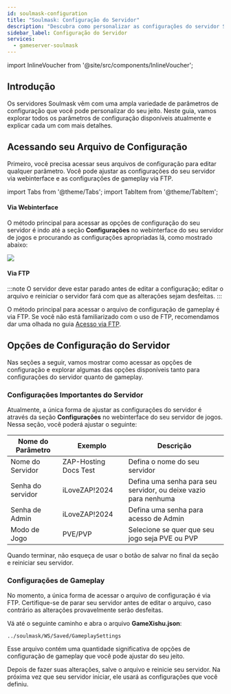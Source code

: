 ```yaml
---
id: soulmask-configuration
title: "Soulmask: Configuração do Servidor"
description: "Descubra como personalizar as configurações do servidor Soulmask e otimizar as configurações de gameplay para uma experiência de jogo sob medida → Saiba mais agora"
sidebar_label: Configuração do Servidor
services:
  - gameserver-soulmask
---
```


import InlineVoucher from '@site/src/components/InlineVoucher';

## Introdução

Os servidores Soulmask vêm com uma ampla variedade de parâmetros de configuração que você pode personalizar do seu jeito. Neste guia, vamos explorar todos os parâmetros de configuração disponíveis atualmente e explicar cada um com mais detalhes.

<InlineVoucher />

## Acessando seu Arquivo de Configuração

Primeiro, você precisa acessar seus arquivos de configuração para editar qualquer parâmetro. Você pode ajustar as configurações do seu servidor via webinterface e as configurações de gameplay via FTP.

import Tabs from '@theme/Tabs';
import TabItem from '@theme/TabItem';

<Tabs>
<TabItem value="settings" label="Via Webinterface" default>

#### Via Webinterface

O método principal para acessar as opções de configuração do seu servidor é indo até a seção **Configurações** no webinterface do seu servidor de jogos e procurando as configurações apropriadas lá, como mostrado abaixo:

![](https://screensaver01.zap-hosting.com/index.php/s/QDPzFgWRrfB49HB/preview)
</TabItem>

<TabItem value="ftp" label="Via FTP">

#### Via FTP

:::note
O servidor deve estar parado antes de editar a configuração; editar o arquivo e reiniciar o servidor fará com que as alterações sejam desfeitas.
:::

O método principal para acessar o arquivo de configuração de gameplay é via FTP. Se você não está familiarizado com o uso de FTP, recomendamos dar uma olhada no guia [Acesso via FTP](gameserver-ftpaccess.md).

</TabItem>
</Tabs>

## Opções de Configuração do Servidor
Nas seções a seguir, vamos mostrar como acessar as opções de configuração e explorar algumas das opções disponíveis tanto para configurações do servidor quanto de gameplay.

### Configurações Importantes do Servidor

Atualmente, a única forma de ajustar as configurações do servidor é através da seção **Configurações** no webinterface do seu servidor de jogos. Nessa seção, você poderá ajustar o seguinte:

| Nome do Parâmetro    | Exemplo               | Descrição                                              |
| -------------------- | --------------------- | ------------------------------------------------------ | 
| Nome do Servidor     | ZAP-Hosting Docs Test | Defina o nome do seu servidor                          |
| Senha do servidor    | iLoveZAP!2024         | Defina uma senha para seu servidor, ou deixe vazio para nenhuma |
| Senha de Admin       | iLoveZAP!2024         | Defina uma senha para acesso de Admin                  |
| Modo de Jogo         | PVE/PVP               | Selecione se quer que seu jogo seja PVE ou PVP         |

Quando terminar, não esqueça de usar o botão de salvar no final da seção e reiniciar seu servidor.

### Configurações de Gameplay

No momento, a única forma de acessar o arquivo de configuração é via FTP. Certifique-se de parar seu servidor antes de editar o arquivo, caso contrário as alterações provavelmente serão desfeitas.

Vá até o seguinte caminho e abra o arquivo **GameXishu.json**:
```
../soulmask/WS/Saved/GameplaySettings
```

Esse arquivo contém uma quantidade significativa de opções de configuração de gameplay que você pode ajustar do seu jeito.

Depois de fazer suas alterações, salve o arquivo e reinicie seu servidor. Na próxima vez que seu servidor iniciar, ele usará as configurações que você definiu.

<InlineVoucher />